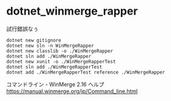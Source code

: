 # dotnet_winmerge_rapper

試行錯誤なぅ

```
dotnet new gitignore
dotnet new sln -n WinMergeRapper
dotnet new classlib -o ./WinMergeRapper
dotnet sln add ./WinMergeRapper
dotnet new xunit -o ./WinMergeRapperTest
dotnet sln add ./WinMergeRapperTest
dotnet add ./WinMergeRapperTest reference ./WinMergeRapper
```

コマンドライン - WinMerge 2.16 ヘルプ  
https://manual.winmerge.org/jp/Command_line.html